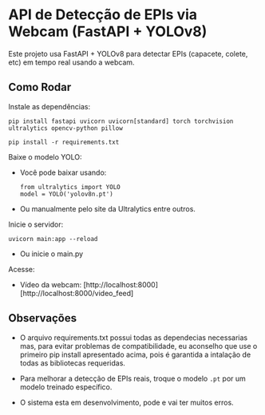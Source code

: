 # API de Detecção de EPIs via Webcam (FastAPI + YOLOv8)

Este projeto usa FastAPI + YOLOv8 para detectar EPIs (capacete, colete, etc) em tempo real usando a webcam.

## Como Rodar

Instale as dependências:

   ```
   pip install fastapi uvicorn uvicorn[standard] torch torchvision ultralytics opencv-python pillow 
   ```
   ```
   pip install -r requirements.txt
   ```

Baixe o modelo YOLO:

   - Você pode baixar usando:
     ```
     from ultralytics import YOLO
     model = YOLO('yolov8n.pt')
     ```
   - Ou manualmente pelo site da Ultralytics entre outros.

Inicie o servidor:

   ```
   uvicorn main:app --reload
   ```
   - Ou inicie o main.py

Acesse:

   - Vídeo da webcam: [http://localhost:8000][http://localhost:8000/video_feed]

## Observações

   - O arquivo requirements.txt possui todas as dependecias necessarias mas, para evitar problemas de compatibilidade, eu aconselho
   que use o primeiro pip install apresentado acima, pois é garantida a intalação de todas as bibliotecas requeridas.

   - Para melhorar a detecção de EPIs reais, troque o modelo `.pt` por um modelo treinado específico.

   - O sistema esta em desenvolvimento, pode e vai ter muitos erros.